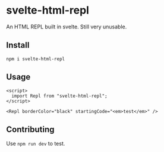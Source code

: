 # svelte-html-repl

An HTML REPL built in svelte. Still very unusable.

## Install

`npm i svelte-html-repl`

## Usage

```svelte
<script>
  import Repl from "svelte-html-repl";
</script>

<Repl borderColor="black" startingCode="<em>test</em>" />
```

## Contributing

Use `npm run dev` to test.
